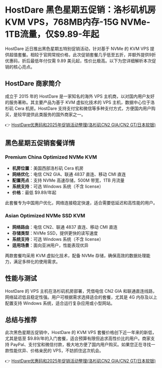 # HostDare 黑色星期五促销：洛杉矶机房 KVM VPS，768MB内存-15G NVMe-1TB流量，仅$9.89-年起

HostDare 近日推出黑色星期五特别促销活动，针对基于 NVMe 的 KVM VPS 提供超值套餐。相较于官网常规价格，此次促销套餐几乎低至五折，并额外提供9折优惠码，折后最低年付仅需 9.89 美元起，性价比极高。以下为您详细解析本次促销的核心亮点。

## HostDare 商家简介

成立于 2015 年的 HostDare 是一家知名的海外 VPS 主机商，以对国内用户友好的服务著称。其主要产品为基于 KVM 虚拟化技术的 VPS 主机，数据中心位于洛杉矶 Cera 机房。HostDare 支持支付宝和微信等多种支付方式，方便国内用户购买，是较早提供此类服务的国外商家之一。

👉 [HostDare优惠码和2025年促销活动整理(洛杉矶CN2 GIA/CN2 GT/日本软银)](https://bit.ly/hostdare)

## 黑色星期五促销套餐详情

### Premium China Optimized NVMe KVM

- **机房位置**：美国西部洛杉矶 Cera 机房  
- **网络优化**：电信 CN2 GIA、联通 4837 直连、移动 CMI 直连  
- **配置亮点**：支持 NVMe 高速存储，500M 带宽，1TB 月流量  
- **系统支持**：可选 Windows 系统（不含 license）  
- **价格**：最低 $9.89/年起  

此套餐专为中国用户优化，网络连接稳定快速，适合需要低延迟和高性能的用户。

### Asian Optimized NVMe SSD KVM

- **网络路由**：电信 CN2、联通 4837 直连、移动 CMI 直连  
- **存储类型**：NVMe SSD，提供更快的读写速度  
- **系统支持**：可选 Windows 系统（不含 license）  
- **适用场景**：面向亚洲用户，性能表现优异  

两款套餐均采用 KVM 虚拟化技术，配备 NVMe 存储，确保高效的数据处理能力，满足多样化的使用需求。

## 性能与测试

HostDare 的 VPS 主机在洛杉矶机房部署，凭借电信 CN2 GIA 和联通直连线路，网络延迟低且稳定性强。用户可根据需求选择适合的套餐，尤其是 4G 内存及以上配置支持 Windows 系统，适合运行复杂应用或小型网站。

## 总结与推荐

此次黑色星期五促销中，HostDare 的 KVM VPS 套餐价格创下近一年来的新低，尤其是低至 $9.89/年的入门套餐，适合预算有限但追求高性价比的用户。商家支持 PayPal、支付宝和微信付款，极大地方便了国内用户购买。如果您正在寻找一款性能优异、价格亲民的 VPS，不妨抓住这次机会。

👉 [HostDare优惠码和2025年促销活动整理(洛杉矶CN2 GIA/CN2 GT/日本软银)](https://bit.ly/hostdare)